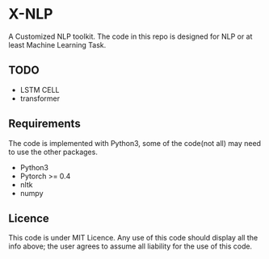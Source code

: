 # X-NLP
A Customized NLP toolkit.
The code in this repo is designed for NLP or at least Machine Learning Task.  

## TODO

- LSTM CELL
- transformer

## Requirements

The code is implemented with Python3, some of the code(not all) may need to use the other packages.

- Python3
- Pytorch >= 0.4
- nltk
- numpy

## Licence
This code is under MIT Licence.
Any use of this code should display all the info above; the user agrees to assume all liability for the use of this code.
